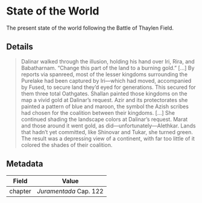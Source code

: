 # State of the World
The present state of the world following the Battle of Thaylen Field.

## Details
> Dalinar walked through the illusion, holding his hand over Iri, Rira, and Babatharnam. “Change this part of the land to a burning gold.” [...] By reports via spanreed, most of the lesser kingdoms surrounding the Purelake had been captured by Iri—which had moved, accompanied by Fused, to secure land they’d eyed for generations. This secured for them three total Oathgates. Shallan painted those kingdoms on the map a vivid gold at Dalinar’s request. Azir and its protectorates she painted a pattern of blue and maroon, the symbol the Azish scribes had chosen for the coalition between their kingdoms. [...] She continued shading the landscape colors at Dalinar’s request. Marat and those around it went gold, as did—unfortunately—Alethkar. Lands that hadn’t yet committed, like Shinovar and Tukar, she turned green. The result was a depressing view of a continent, with far too little of it colored the shades of their coalition.

## Metadata
| Field | Value |
| ----- | ----- |
| chapter | *Juramentada* Cap. 122 |

